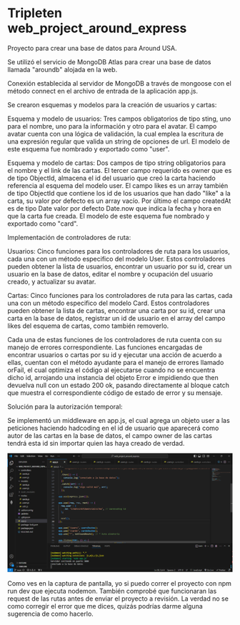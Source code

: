 # Tripleten web_project_around_express

Proyecto para crear una base de datos para Around USA.

Se utilizó el servicio de MongoDB Atlas para crear una
base de datos llamada "aroundb" alojada en la web.

Conexión establecida al servidor de MongoDB a través de
mongoose con el método connect en el archivo de entrada
de la aplicación app.js.

Se crearon esquemas y modelos para la creación de usuarios
y cartas:

Esquema y modelo de usuarios:
Tres campos obligatorios de tipo sting, uno para el nombre,
uno para la información y otro para el avatar. El campo
avatar cuenta con una lógica de validación, la cual emplea
la escritura de una expresión regular que valida un string
de opciones de url. El modelo de este esquema fue nombrado
y exportado como "user".

Esquema y modelo de cartas:
Dos campos de tipo string obligatorios para el nombre y el
link de las cartas. El tercer campo requerido es owner que
es de tipo ObjectId, almacena el id del usuario que creó la
carta haciendo referencia al esquema del modelo user.
El campo likes es un array también de tipo ObjectId que
contiene los id de los usuarios que han dado "like" a la
carta, su valor por defecto es un array vacío.
Por último el campo createdAt es de tipo Date valor por
defecto Date.now que indica la fecha y hora en que la
carta fue creada. El modelo de este esquema fue nombrado
y exportado como "card".

Implementación de controladores de ruta:

Usuarios:
Cinco funciones para los controladores de ruta para los
usuarios, cada una con un método especifico del modelo User.
Estos controladores pueden obtener la lista de usuarios,
encontrar un usuario por su id, crear un usuario en la base
de datos, editar el nombre y ocupación del usuario creado,
y actualizar su avatar.

Cartas:
Cinco funciones para los controladores de ruta para las
cartas, cada una con un método especifico del modelo Card.
Estos controladores pueden obtener la lista de cartas,
encontrar una carta por su id, crear una carta en la base
de datos, registrar un id de usuario en el array del campo
likes del esquema de cartas, como también removerlo.

Cada una de estas funciones de los controladores de ruta
cuenta con su manejo de errores correspondiente. Las
funciones encargadas de encontrar usuarios o cartas por su
id y ejecutar una acción de acuerdo a ellas, cuentan con el
método ayudante para el manejo de errores llamado orFail,
el cual optimiza el código al ejecutarse cuando no se
encuentra dicho id, arrojando una instancia del objeto Error
e impidiendo que then devuelva null con un estado 200 ok,
pasando directamente al bloque catch que muestra el
correspondiente código de estado de error y su mensaje.

Solución para la autorización temporal:

Se implementó un middleware en app.js, el cual agrega un
objeto user a las peticiones haciendo hadcoding en el
id de usuario que aparecerá como autor de las cartas
en la base de datos, el campo owner de las cartas tendrá
esta id sin importar quien las haya creado de verdad.

![alt text](<Captura de pantalla 2024-10-17 141408.png>)

Como ves en la captura de pantalla, yo si puedo correr
el proyecto con npm run dev que ejecuta nodemon. También
comprobé que funcionaran las request de las rutas antes
de enviar el proyecto a revisión. La verdad no se como
corregir el error que me dices, quizás podrías darme
alguna sugerencia de como hacerlo.
